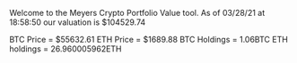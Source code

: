 Welcome to the Meyers Crypto Portfolio Value tool. 
As of 03/28/21 at 18:58:50 our valuation is $104529.74 

BTC Price = $55632.61
 ETH Price = $1689.88
BTC Holdings = 1.06BTC
 ETH holdings = 26.960005962ETH 
